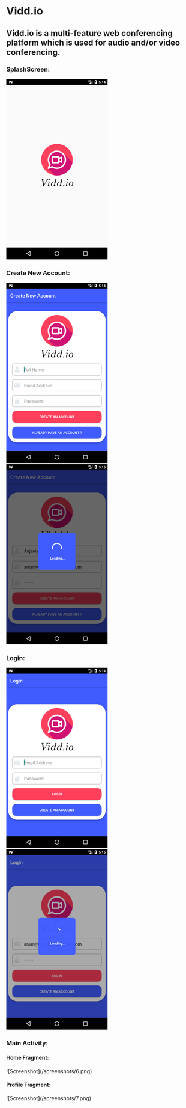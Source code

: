 # Vidd.io
<h2>Vidd.io is a multi-feature web conferencing platform which is used for audio and/or video conferencing.</h2>

<h3>SplashScreen: </h3>

![Screenshot](/screenshots/1.png)

<h3>Create New Account: </h3>

![Screenshot](/screenshots/3.png)
![Screenshot](/screenshots/4.png)

<h3>Login: </h3>

![Screenshot](/screenshots/2.png)
![Screenshot](/screenshots/5.png)

<h3>Main Activity: </h3>
<h4>Home Fragment: </h4>
![Screenshot](/screenshots/6.png)
<h4>Profile Fragment: </h4>
![Screenshot](/screenshots/7.png)
<h4About App Fragment: </h4
![Screenshot](/screenshots/8.png)

